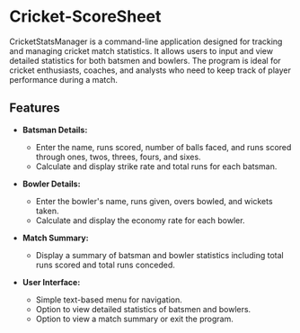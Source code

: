 # Cricket-ScoreSheet

CricketStatsManager is a command-line application designed for tracking and managing cricket match statistics. It allows users to input and view detailed statistics for both batsmen and bowlers. The program is ideal for cricket enthusiasts, coaches, and analysts who need to keep track of player performance during a match.

## Features

- **Batsman Details:**
  - Enter the name, runs scored, number of balls faced, and runs scored through ones, twos, threes, fours, and sixes.
  - Calculate and display strike rate and total runs for each batsman.

- **Bowler Details:**
  - Enter the bowler's name, runs given, overs bowled, and wickets taken.
  - Calculate and display the economy rate for each bowler.

- **Match Summary:**
  - Display a summary of batsman and bowler statistics including total runs scored and total runs conceded.
  
- **User Interface:**
  - Simple text-based menu for navigation.
  - Option to view detailed statistics of batsmen and bowlers.
  - Option to view a match summary or exit the program.

